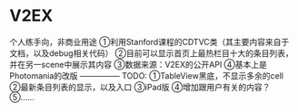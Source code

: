 V2EX
====
个人练手向，非商业用途
①利用Stanford课程的CDTVC类（其主要内容来自于文档，以及debug相关代码）
②目前可以显示首页上最热栏目十大的条目列表，并在另一scene中展示其内容
③数据来源：V2EX的公开API
④基本上是Photomania的改版
—————
TODO:
①TableView黑底，不显示多余的cell
②最新条目列表的显示，以及入口
③iPad版
④增加跟用户有关的内容？
⑤……
